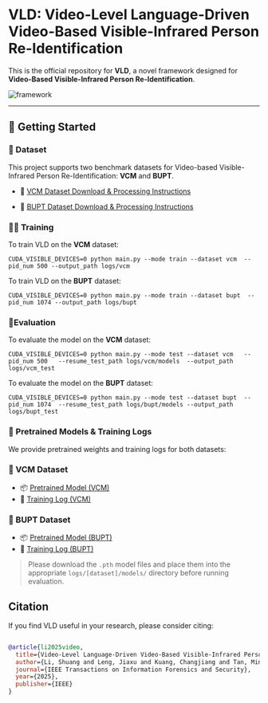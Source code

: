 # VLD: Video-Level Language-Driven Video-Based Visible-Infrared Person Re-Identification

This is the official repository for **VLD**, a novel framework designed for **Video-Based Visible-Infrared Person Re-Identification**.


![framework](https://github.com/user-attachments/assets/6749036a-b93b-48f1-97a1-d7db36440e24)


---
## 🚀 Getting Started

### 📁 Dataset 
This project supports two benchmark datasets for Video-based Visible-Infrared Person Re-Identification: **VCM** and **BUPT**.

- 📂 [VCM Dataset Download & Processing Instructions](https://github.com/VCM-project233/MITML)

- 📂 [BUPT Dataset Download & Processing Instructions](https://github.com/dyhBUPT/BUPTCampus)




### 🏋️‍♂️ Training
To train VLD on the **VCM** dataset:
```
CUDA_VISIBLE_DEVICES=0 python main.py --mode train --dataset vcm  --pid_num 500 --output_path logs/vcm
```
To train VLD on the **BUPT** dataset:
```
CUDA_VISIBLE_DEVICES=0 python main.py --mode train --dataset bupt  --pid_num 1074 --output_path logs/bupt
```

### :car:Evaluation
To evaluate the model on the **VCM** dataset:
```
CUDA_VISIBLE_DEVICES=0 python main.py --mode test --dataset vcm   --pid_num 500   --resume_test_path logs/vcm/models  --output_path logs/vcm_test
```
To evaluate the model on the **BUPT** dataset:
```
CUDA_VISIBLE_DEVICES=0 python main.py --mode test --dataset bupt  --pid_num 1074  --resume_test_path logs/bupt/models --output_path logs/bupt_test
```


### 💾 Pretrained Models & Training Logs

We provide pretrained weights and training logs for both datasets:

### 🔹 VCM Dataset
- 📦 [Pretrained Model (VCM)](https://drive.google.com/file/d/1x9a4_RasztWPfcA2SH_KvSpSM0kmZRcf/view?usp=drive_link)
- 📑 [Training Log (VCM)](https://drive.google.com/file/d/1JuVrrfBYuJ_o20nYNWAJWCYUO1QNzbau/view?usp=drive_link)

### 🔹 BUPT Dataset
- 📦 [Pretrained Model (BUPT)](https://drive.google.com/file/d/1BIJqfo2GCbkrEuNv-PhjU8eyxBnDeD4T/view?usp=drive_link)
- 📑 [Training Log (BUPT)](https://drive.google.com/file/d/12YC_72gbpD7muVntLZH68QjdNWTQArVQ/view?usp=drive_link)

> Please download the `.pth` model files and place them into the appropriate `logs/[dataset]/models/` directory before running evaluation.


## Citation
If you find VLD useful in your research, please consider citing:
```bibtex

@article{li2025video,
  title={Video-Level Language-Driven Video-Based Visible-Infrared Person Re-Identification},
  author={Li, Shuang and Leng, Jiaxu and Kuang, Changjiang and Tan, Mingpi and Gao, Xinbo},
  journal={IEEE Transactions on Information Forensics and Security},
  year={2025},
  publisher={IEEE}
}
